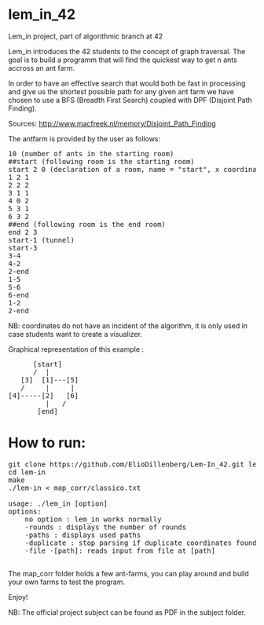 # lem_in_42
Lem_in project, part of algorithmic branch at 42

Lem_in introduces the 42 students to the concept of graph traversal. The goal is to build a programm that will find the quickest way to get n ants accross an ant farm. 

In order to have an effective search that would both be fast in processing and give us the shortest possible path for any given ant farm we have chosen to use a BFS (Breadth First Search) coupled with DPF (Disjoint Path Finding).

Sources: http://www.macfreek.nl/memory/Disjoint_Path_Finding

The antfarm is provided by the user as follows:

<pre>
10 (number of ants in the starting room)
##start (following room is the starting room)
start 2 0 (declaration of a room, name = "start", x coordinate = 2, y coordinate = 0)
1 2 1
2 2 2
3 1 1
4 0 2
5 3 1
6 3 2
##end (following room is the end room)
end 2 3
start-1 (tunnel)
start-3
3-4
4-2
2-end
1-5
5-6
6-end
1-2
2-end
</pre>

NB: coordinates do not have an incident of the algorithm, it is only used in case students want to create a visualizer.

Graphical representation of this example : 

<pre>
      [start]
      /  |
   [3]  [1]---[5]
   /     |     |
[4]-----[2]   [6]
         |   /  
       [end]
</pre>

# How to run:
<pre>
git clone https://github.com/ElioDillenberg/Lem-In_42.git lem-in
cd lem-in
make
./lem-in < map_corr/classico.txt

usage: ./lem_in [option]
options:
    no option : lem_in works normally
    -rounds : displays the number of rounds
    -paths : displays used paths
    -duplicate : stop parsing if duplicate coordinates found
    -file -[path]: reads input from file at [path]

</pre>

The map_corr folder holds a few ant-farms, you can play around and build your own farms to test the program. 

Enjoy!

NB: The official project subject can be found as PDF in the subject folder.
